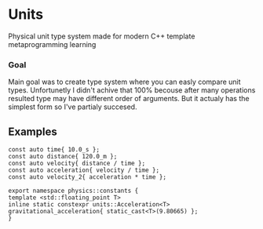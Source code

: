 # Units
Physical unit type system made for modern C++ template metaprogramming learning  

### Goal
Main goal was to create type system where you can easly compare unit types. Unfortunetly I didn't achive that 100% becouse after many operations resulted type may have different order of arguments. But it actualy has the simplest form so I've partialy succesed. 

## Examples
```
const auto time{ 10.0_s };
const auto distance{ 120.0_m };
const auto velocity{ distance / time };
const auto acceleration{ velocity / time };
const auto velocity_2{ acceleration * time };

export namespace physics::constants {
template <std::floating_point T>
inline static constexpr units::Acceleration<T> gravitational_acceleration{ static_cast<T>(9.80665) };
}
```
